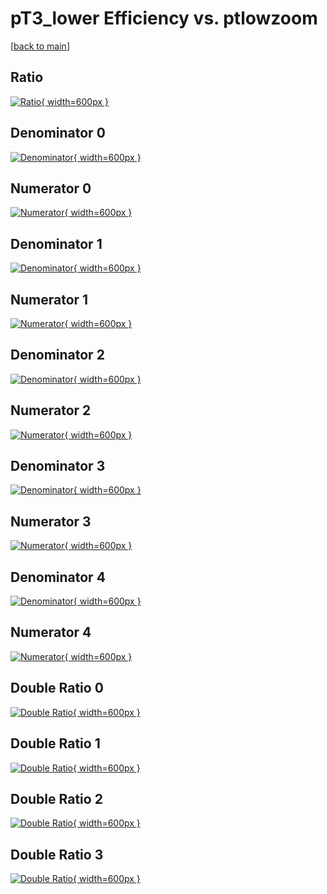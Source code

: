 # pT3_lower Efficiency vs. ptlowzoom

[[back to main](./)]



## Ratio

[![Ratio](../mtv/var/pT3_lower_xtr_13_0_eff_ptlowzoom.png){ width=600px }](../mtv/var/pT3_lower_xtr_13_0_eff_ptlowzoom.pdf)

## Denominator 0

[![Denominator](../mtv/den/pT3_lower_xtr_13_0_eff_ptlowzoom_den0.png){ width=600px }](../mtv/den/pT3_lower_xtr_13_0_eff_ptlowzoom_den0.pdf)

## Numerator 0

[![Numerator](../mtv/num/pT3_lower_xtr_13_0_eff_ptlowzoom_num0.png){ width=600px }](../mtv/num/pT3_lower_xtr_13_0_eff_ptlowzoom_num0.pdf)

## Denominator 1

[![Denominator](../mtv/den/pT3_lower_xtr_13_0_eff_ptlowzoom_den1.png){ width=600px }](../mtv/den/pT3_lower_xtr_13_0_eff_ptlowzoom_den1.pdf)

## Numerator 1

[![Numerator](../mtv/num/pT3_lower_xtr_13_0_eff_ptlowzoom_num1.png){ width=600px }](../mtv/num/pT3_lower_xtr_13_0_eff_ptlowzoom_num1.pdf)

## Denominator 2

[![Denominator](../mtv/den/pT3_lower_xtr_13_0_eff_ptlowzoom_den2.png){ width=600px }](../mtv/den/pT3_lower_xtr_13_0_eff_ptlowzoom_den2.pdf)

## Numerator 2

[![Numerator](../mtv/num/pT3_lower_xtr_13_0_eff_ptlowzoom_num2.png){ width=600px }](../mtv/num/pT3_lower_xtr_13_0_eff_ptlowzoom_num2.pdf)

## Denominator 3

[![Denominator](../mtv/den/pT3_lower_xtr_13_0_eff_ptlowzoom_den3.png){ width=600px }](../mtv/den/pT3_lower_xtr_13_0_eff_ptlowzoom_den3.pdf)

## Numerator 3

[![Numerator](../mtv/num/pT3_lower_xtr_13_0_eff_ptlowzoom_num3.png){ width=600px }](../mtv/num/pT3_lower_xtr_13_0_eff_ptlowzoom_num3.pdf)

## Denominator 4

[![Denominator](../mtv/den/pT3_lower_xtr_13_0_eff_ptlowzoom_den4.png){ width=600px }](../mtv/den/pT3_lower_xtr_13_0_eff_ptlowzoom_den4.pdf)

## Numerator 4

[![Numerator](../mtv/num/pT3_lower_xtr_13_0_eff_ptlowzoom_num4.png){ width=600px }](../mtv/num/pT3_lower_xtr_13_0_eff_ptlowzoom_num4.pdf)

## Double Ratio 0

[![Double Ratio](../mtv/ratio/pT3_lower_xtr_13_0_eff_ptlowzoom_ratio0.png){ width=600px }](../mtv/ratio/pT3_lower_xtr_13_0_eff_ptlowzoom_ratio0.pdf)

## Double Ratio 1

[![Double Ratio](../mtv/ratio/pT3_lower_xtr_13_0_eff_ptlowzoom_ratio1.png){ width=600px }](../mtv/ratio/pT3_lower_xtr_13_0_eff_ptlowzoom_ratio1.pdf)

## Double Ratio 2

[![Double Ratio](../mtv/ratio/pT3_lower_xtr_13_0_eff_ptlowzoom_ratio2.png){ width=600px }](../mtv/ratio/pT3_lower_xtr_13_0_eff_ptlowzoom_ratio2.pdf)

## Double Ratio 3

[![Double Ratio](../mtv/ratio/pT3_lower_xtr_13_0_eff_ptlowzoom_ratio3.png){ width=600px }](../mtv/ratio/pT3_lower_xtr_13_0_eff_ptlowzoom_ratio3.pdf)

